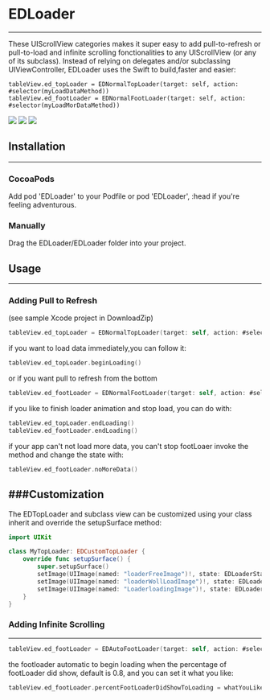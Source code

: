 # EDLoader
---

These UIScrollView categories makes it super easy to add pull-to-refresh or pull-to-load and infinite scrolling fonctionalities to any UIScrollView (or any of its subclass). Instead of relying on delegates and/or subclassing UIViewController, EDLoader uses the Swift to build,faster and easier:

```
tableView.ed_topLoader = EDNormalTopLoader(target: self, action: #selector(myLoadDataMethod))
tableView.ed_footLoader = EDNormalFootLoader(target: self, action: #selector(myLoadMorDataMethod))
```

![](https://raw.githubusercontent.com/edoohwang/EDLoader/master/Gif/normalTop.gif)
![](https://raw.githubusercontent.com/edoohwang/EDLoader/master/Gif/customloaer.gif)
![](https://raw.githubusercontent.com/edoohwang/EDLoader/master/Gif/footloader.gif)

## Installation
---
### CocoaPods

Add pod 'EDLoader' to your Podfile or pod 'EDLoader', :head if you're feeling adventurous.

### Manually
Drag the EDLoader/EDLoader folder into your project.

## Usage
---

### Adding Pull to Refresh
(see sample Xcode project in DownloadZip)

```Swift
tableView.ed_topLoader = EDNormalTopLoader(target: self, action: #selector(myLoadDataMethod))
```
if you want to load data immediately,you can follow it:

```Swift
tableView.ed_topLoader.beginLoading()
```

or if you want pull to refresh from the bottom

```Swift
tableView.ed_footLoader = EDNormalFootLoader(target: self, action: #selector(myLoadMorDataMethod))
```

if you like to finish loader animation and stop load, you can do with:

```Swift
tableView.ed_topLoader.endLoading()
tableView.ed_footLoader.endLoading()
```

if your app can't not load more data, you can't stop footLoaer invoke the method and change the state with:

```Swift
tableView.ed_footLoader.noMoreData()
```

###Customization
---

The EDTopLoader and subclass view can be customized using your class inherit and override the setupSurface method:

```Swift
import UIKit

class MyTopLoader: EDCustomTopLoader {
    override func setupSurface() {
        super.setupSurface()
        setImage(UIImage(named: "loaderFreeImage")!, state: EDLoaderState.free)
        setImage(UIImage(named: "loaderWollLoadImage")!, state: EDLoaderState.willLoad)
        setImage(UIImage(named: "LoaderloadingImage")!, state: EDLoaderState.loading)
    }
}
```

### Adding Infinite Scrolling
---

```Swift
tableView.ed_footLoader = EDAutoFootLoader(target: self, action: #selector(myLoadMorDataMethod))
```
the footloader automatic to begin loading when the percentage of footLoader did show, default is 0.8, and you can set it what you like:

```Swift
tableView.ed_footLoader.percentFootLoaderDidShowToLoading = whatYouLikePercentage
```
